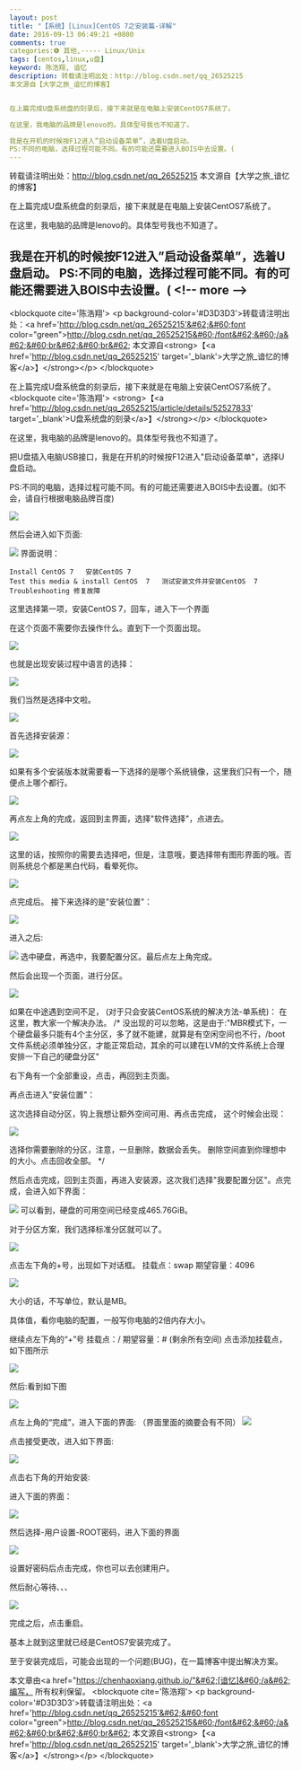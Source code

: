 ```yaml
---
layout: post
title: "【系统】[Linux]CentOS 7之安装篇-详解"
date: 2016-09-13 06:49:21 +0800
comments: true
categories:❻ 其他,----- Linux/Unix
tags: [centos,linux,u盘]
keyword: 陈浩翔, 谙忆
description: 转载请注明出处：http://blog.csdn.net/qq_26525215
本文源自【大学之旅_谙忆的博客】


在上篇完成U盘系统盘的刻录后，接下来就是在电脑上安装CentOS7系统了。

在这里，我电脑的品牌是lenovo的。具体型号我也不知道了。

我是在开机的时候按F12进入”启动设备菜单”，选着U盘启动。 
PS:不同的电脑，选择过程可能不同。有的可能还需要进入BOIS中去设置。( 
---
```



转载请注明出处：http://blog.csdn.net/qq_26525215
本文源自【大学之旅_谙忆的博客】


在上篇完成U盘系统盘的刻录后，接下来就是在电脑上安装CentOS7系统了。

在这里，我电脑的品牌是lenovo的。具体型号我也不知道了。

我是在开机的时候按F12进入”启动设备菜单”，选着U盘启动。 
PS:不同的电脑，选择过程可能不同。有的可能还需要进入BOIS中去设置。(
&#60;!-- more --&#62;
----------

&#60;blockquote cite='陈浩翔'&#62;
&#60;p background-color='#D3D3D3'&#62;转载请注明出处：&#60;a href='http://blog.csdn.net/qq_26525215'&#62;&#60;font color="green"&#62;http://blog.csdn.net/qq_26525215&#60;/font&#62;&#60;/a&#62;&#60;br&#62;&#60;br&#62;
本文源自&#60;strong&#62;【&#60;a href='http://blog.csdn.net/qq_26525215' target='_blank'&#62;大学之旅_谙忆的博客&#60;/a&#62;】&#60;/strong&#62;&#60;/p&#62;
&#60;/blockquote&#62;

在上篇完成U盘系统盘的刻录后，接下来就是在电脑上安装CentOS7系统了。
&#60;blockquote cite='陈浩翔'&#62;
&#60;strong&#62;【&#60;a href='http://blog.csdn.net/qq_26525215/article/details/52527833' target='_blank'&#62;U盘系统盘的刻录&#60;/a&#62;】&#60;/strong&#62;&#60;/p&#62;
&#60;/blockquote&#62;

在这里，我电脑的品牌是lenovo的。具体型号我也不知道了。

把U盘插入电脑USB接口，我是在开机的时候按F12进入"启动设备菜单"，选择U盘启动。

PS:不同的电脑，选择过程可能不同。有的可能还需要进入BOIS中去设置。(如不会，请自行根据电脑品牌百度)

![](http://img.blog.csdn.net/20160913175648405)

然后会进入如下页面:

![](http://img.blog.csdn.net/20160913175908213)
界面说明：
```
Install CentOS 7   安装CentOS 7
Test this media & install CentOS  7   测试安装文件并安装CentOS  7
Troubleshooting 修复故障
```
这里选择第一项，安装CentOS  7，回车，进入下一个界面

在这个页面不需要你去操作什么。直到下一个页面出现。

![](http://img.blog.csdn.net/20160913180023047)

也就是出现安装过程中语言的选择：

![](http://img.blog.csdn.net/20160913180128841)

我们当然是选择中文啦。

![](http://img.blog.csdn.net/20160913180158076)

首先选择安装源：

![](http://img.blog.csdn.net/20160913180316330)

如果有多个安装版本就需要看一下选择的是哪个系统镜像，这里我们只有一个，随便点上哪个都行。

![](http://img.blog.csdn.net/20160913180410939)

再点左上角的完成，返回到主界面，选择"软件选择"，点进去。

![](http://img.blog.csdn.net/20160913180547425)

这里的话，按照你的需要去选择吧，但是，注意哦，要选择带有图形界面的哦。否则系统总个都是黑白代码，看晕死你。

![](http://img.blog.csdn.net/20160913180710628)

点完成后。
接下来选择的是"安装位置"：

![](http://img.blog.csdn.net/20160913180903305)

进入之后:

![](http://img.blog.csdn.net/20160913181339561)
选中硬盘，再选中，我要配置分区。最后点左上角完成。

然后会出现一个页面，进行分区。

![](http://img.blog.csdn.net/20160913181646321)

如果在中途遇到空间不足，
(对于只会安装CentOS系统的解决方法-单系统)：
在这里，教大家一个解决办法。
/*
没出现的可以忽略，这是由于:"MBR模式下，一个硬盘最多只能有4个主分区，多了就不能建，就算是有空闲空间也不行，/boot文件系统必须单独分区，才能正常启动，其余的可以建在LVM的文件系统上合理安排一下自己的硬盘分区"


右下角有一个全部重设，点击，再回到主页面。

再点击进入"安装位置"：

这次选择自动分区，钩上我想让额外空间可用、再点击完成，
这个时候会出现：

![](http://img.blog.csdn.net/20160913182146104)

选择你需要删除的分区，注意，一旦删除，数据会丢失。
删除空间直到你理想中的大小。点击回收全部。
*/

然后点击完成，回到主页面，再进入安装源，这次我们选择"我要配置分区"。点完成，会进入如下界面：

![](http://img.blog.csdn.net/20160913182830357)
可以看到，硬盘的可用空间已经变成465.76GiB。

对于分区方案，我们选择标准分区就可以了。

![](http://img.blog.csdn.net/20160913182944379)

点击左下角的+号，出现如下对话框。
挂载点：swap
期望容量：4096

![](http://img.blog.csdn.net/20160913183050521)

大小的话，不写单位，默认是MB。

具体值，看你电脑的配置，一般写你电脑的2倍内存大小。

继续点左下角的“+”号
挂载点：/
期望容量：#  (剩余所有空间)
点击添加挂载点，如下图所示

![](http://img.blog.csdn.net/20160913183342274)


然后:看到如下图

![](http://img.blog.csdn.net/20160913183439078)

点左上角的“完成”，进入下面的界面:
（界面里面的摘要会有不同）
![](http://img.blog.csdn.net/20160913183542923)

点击接受更改，进入如下界面:

![](http://img.blog.csdn.net/20160913183643017)

点击右下角的开始安装:

进入下面的界面：

![](http://img.blog.csdn.net/20160913183950078)

然后选择-用户设置-ROOT密码，进入下面的界面

![](http://img.blog.csdn.net/20160913184101783)

设置好密码后点击完成，你也可以去创建用户。

然后耐心等待、、、

![](http://img.blog.csdn.net/20160913184212551)

完成之后，点击重启。


基本上就到这里就已经是CentOS7安装完成了。

至于安装完成后，可能会出现的一个问题(BUG)，在一篇博客中提出解决方案。


本文章由&#60;a href="https://chenhaoxiang.github.io/"&#62;[谙忆]&#60;/a&#62;编写， 所有权利保留。 
&#60;blockquote cite='陈浩翔'&#62;
&#60;p background-color='#D3D3D3'&#62;转载请注明出处：&#60;a href='http://blog.csdn.net/qq_26525215'&#62;&#60;font color="green"&#62;http://blog.csdn.net/qq_26525215&#60;/font&#62;&#60;/a&#62;&#60;br&#62;&#60;br&#62;
本文源自&#60;strong&#62;【&#60;a href='http://blog.csdn.net/qq_26525215' target='_blank'&#62;大学之旅_谙忆的博客&#60;/a&#62;】&#60;/strong&#62;&#60;/p&#62;
&#60;/blockquote&#62;
